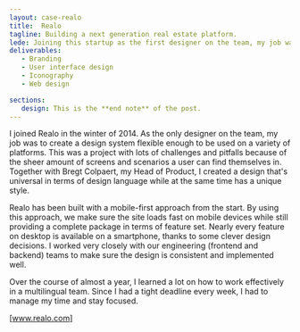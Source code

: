 ```yaml
---
layout: case-realo
title:  Realo
tagline: Building a next generation real estate platform.
lede: Joining this startup as the first designer on the team, my job was to create a design system flexible enough to be used on a variety of platforms.
deliverables:
   - Branding
   - User interface design
   - Iconography
   - Web design

sections:
   design: This is the **end note** of the post.
---
```

I joined Realo in the winter of 2014. As the only designer on the team, my job was to create a design system flexible enough to be used on a variety of platforms. This was a project with lots of challenges and pitfalls because of the sheer amount of screens and scenarios a user can find themselves in. Together with Bregt Colpaert, my Head of Product, I created a design that's universal in terms of design language while at the same time has a unique style.

Realo has been built with a mobile-first approach from the start. By using this approach, we make sure the site loads fast on mobile devices while still providing a complete package in terms of feature set. Nearly every feature on desktop is available on a smartphone, thanks to some clever design decisions. I worked very closely with our engineering (frontend and backend) teams to make sure the design is consistent and implemented well.

Over the course of almost a year, I learned a lot on how to work effectively in a multilingual team. Since I had a tight deadline every week, I had to manage my time and stay focused.

[www.realo.com]

[www.realo.com]: http://www.realo.com
